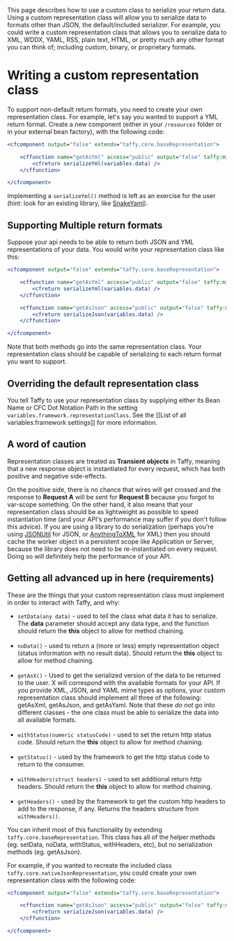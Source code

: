 This page describes how to use a custom class to serialize your return data. Using a custom representation class will allow you to serialize data to formats other than JSON, the default/included serializer. For example, you could write a custom representation class that allows you to serialize data to XML, WDDX, YAML, RSS, plain text, HTML, or pretty much any other format you can think of; including custom, binary, or proprietary formats.

# Writing a custom representation class

To support non-default return formats, you need to create your own representation class. For example, let's say you wanted to support a YML return format. Create a new component (either in your `/resources` folder or in your external bean factory), with the following code:

```cfm
<cfcomponent output="false" extends="taffy.core.baseRepresentation">

	<cffunction name="getAsYml" access="public" output="false" taffy:mime="application/yml">
		<cfreturn serializeYml(variables.data) />
	</cffunction>

</cfcomponent>
```

Implementing a `serializeYml()` method is left as an exercise for the user \(hint: look for an existing library, like [SnakeYaml](http://code.google.com/p/snakeyaml/)\).

## Supporting Multiple return formats

Suppose your api needs to be able to return both JSON and YML representations of your data. You would write your representation class like this:

```cfm
<cfcomponent output="false" extends="taffy.core.baseRepresentation">

	<cffunction name="getAsYml" access="public" output="false" taffy:mime="application/yml">
		<cfreturn serializeYml(variables.data) />
	</cffunction>

	<cffunction name="getAsJson" access="public" output="false" taffy:mime="application/json">
		<cfreturn serializeJson(variables.data) />
	</cffunction>

</cfcomponent>
```

Note that both methods go into the same representation class. Your representation class should be capable of serializing to each return format you want to support.

## Overriding the default representation class

You tell Taffy to use your representation class by supplying either its Bean Name or CFC Dot Notation Path in the setting `variables.framework.representationClass`. See the [[List of all variables.framework settings]] for more information.

## A word of caution

Representation classes are treated as **Transient objects** in Taffy, meaning that a new response object is instantiated for every request, which has both positive and negative side-effects.

On the positive side, there is no chance that wires will get crossed and the response to **Request A** will be sent for **Request B** because you forgot to var-scope something. On the other hand, it also means that your representation class should be as lightweight as possible to speed instantiation time (and your API's performance may suffer if you don't follow this advice). If you are using a library to do serialization (perhaps you're using [JSONUtil](http://jsonutil.riaforge.org/) for JSON, or [AnythingToXML](http://anythingtoxml.riaforge.org/) for XML) then you should cache the worker object in a persistent scope like Application or Server, because the library does not need to be re-instantiated on every request. Doing so will definitely help the performance of your API.

## Getting all advanced up in here (requirements)

These are the things that your custom representation class must implement in order to interact with Taffy, and why:

* `setData(any data)` - used to tell the class what data it has to serialize. The **data** parameter should accept any data type, and the function should return the **this** object to allow for method chaining.<br/><br/>
* `noData()` - used to return a (more or less) empty representation object (status information with no result data). Should return the **this** object to allow for method chaining.<br/><br/>
* `getAsX()` - Used to get the serialized version of the data to be returned to the user. X will correspond with the available formats for your API. If you provide XML, JSON, and YAML mime types as options, your custom representation class should implement all three of the following: getAsXml, getAsJson, and getAsYaml. Note that these _do not_ go into different classes - the one class must be able to serialize the data into all available formats.<br/><br/>
* `withStatus(numeric statusCode)` - used to set the return http status code. Should return the **this** object to allow for method chaining.<br/><br/>
* `getStatus()` - used by the framework to get the http status code to return to the consumer.<br/><br/>
* `withHeaders(struct headers)` - used to set additional return http headers. Should return the **this** object to allow for method chaining.<br/><br/>
* `getHeaders()` - used by the framework to get the custom http headers to add to the response, if any. Returns the headers structure from `withHeaders()`.

You can inherit most of this functionality by extending `taffy.core.baseRepresentation`. This class has all of the helper methods (eg. setData, noData, withStatus, withHeaders, etc), but no serialization methods (eg. getAsJson).

For example, if you wanted to recreate the included class `taffy.core.nativeJsonRepresentation`, you could create your own representation class with the following code:

```cfm
<cfcomponent output="false" extends="taffy.core.baseRepresentation">

	<cffunction name="getAsJson" access="public" output="false" taffy:mime="application/json" taffy:default="true">
		<cfreturn serializeJson(variables.data) />
	</cffunction>

</cfcomponent>
```
